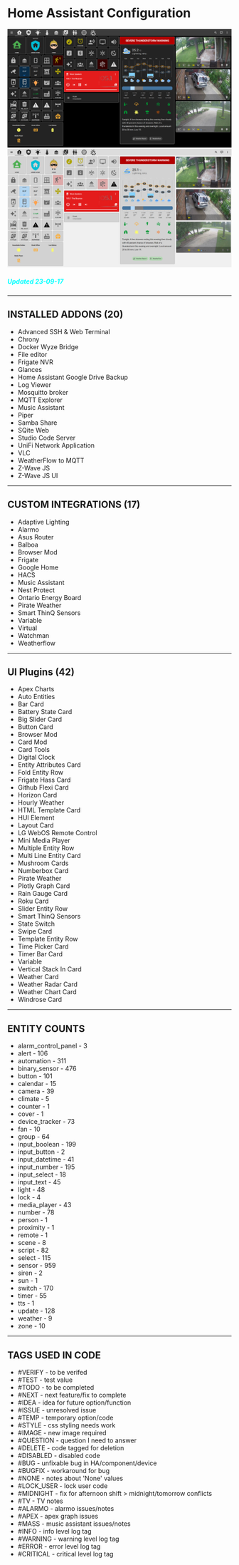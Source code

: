 # Home Assistant Configuration

![Home](https://github.com/jazzyisj/home-assistant-config/blob/master/www/screenshots/browser_home_2023_7_dark.png)
![Home](https://github.com/jazzyisj/home-assistant-config/blob/master/www/screenshots/browser_home_2023_7_light.png)

##### <font color='cyan'>Updated 23-09-17</font>

---

## INSTALLED ADDONS (20)

- Advanced SSH & Web Terminal
- Chrony
- Docker Wyze Bridge
- File editor
- Frigate NVR
- Glances
- Home Assistant Google Drive Backup
- Log Viewer
- Mosquitto broker
- MQTT Explorer
- Music Assistant
- Piper
- Samba Share
- SQite Web
- Studio Code Server
- UniFi Network Application
- VLC
- WeatherFlow to MQTT
- Z-Wave JS
- Z-Wave JS UI

---

## CUSTOM INTEGRATIONS (17)

- Adaptive Lighting
- Alarmo
- Asus Router
- Balboa
- Browser Mod
- Frigate
- Google Home
- HACS
- Music Assistant
- Nest Protect
- Ontario Energy Board
- Pirate Weather
- Smart ThinQ Sensors
- Variable
- Virtual
- Watchman
- Weatherflow

---

## UI Plugins (42)

- Apex Charts
- Auto Entities
- Bar Card
- Battery State Card
- Big Slider Card
- Button Card
- Browser Mod
- Card Mod
- Card Tools
- Digital Clock
- Entity Attributes Card
- Fold Entity Row
- Frigate Hass Card
- Github Flexi Card
- Horizon Card
- Hourly Weather
- HTML Template Card
- HUI Element
- Layout Card
- LG WebOS Remote Control
- Mini Media Player
- Multiple Entity Row
- Multi Line Entity Card
- Mushroom Cards
- Numberbox Card
- Pirate Weather
- Plotly Graph Card
- Rain Gauge Card
- Roku Card
- Slider Entity Row
- Smart ThinQ Sensors
- State Switch
- Swipe Card
- Template Entity Row
- Time Picker Card
- Timer Bar Card
- Variable
- Vertical Stack In Card
- Weather Card
- Weather Radar Card
- Weather Chart Card
- Windrose Card

---

## ENTITY COUNTS

- alarm_control_panel - 3
- alert - 106
- automation - 311
- binary_sensor - 476
- button - 101
- calendar - 15
- camera - 39
- climate - 5
- counter - 1
- cover - 1
- device_tracker - 73
- fan - 10
- group - 64
- input_boolean - 199
- input_button - 2
- input_datetime - 41
- input_number - 195
- input_select - 18
- input_text - 45
- light - 48
- lock - 4
- media_player - 43
- number - 78
- person - 1
- proximity - 1
- remote - 1
- scene - 8
- script - 82
- select - 115
- sensor - 959
- siren - 2
- sun - 1
- switch - 170
- timer - 55
- tts - 1
- update - 128
- weather - 9
- zone - 10

---

## TAGS USED IN CODE

- #VERIFY - to be verifed
- #TEST - test value
- #TODO - to be completed
- #NEXT - next feature/fix to complete
- #IDEA - idea for future option/function
- #ISSUE - unresolved issue
- #TEMP - temporary option/code
- #STYLE - css styling needs work
- #IMAGE - new image required
- #QUESTION - question I need to answer
- #DELETE - code tagged for deletion
- #DISABLED - disabled code
- #BUG - unfixable bug in HA/component/device
- #BUGFIX - workaround for bug
- #NONE - notes about 'None' values
- #LOCK_USER - lock user code
- #MIDNIGHT - fix for afternoon shift > midnight/tomorrow conflicts
- #TV - TV notes
- #ALARMO - alarmo issues/notes
- #APEX - apex graph issues
- #MASS - music assistant issues/notes
- #INFO - info level log tag
- #WARNING - warning level log tag
- #ERROR - error level log tag
- #CRITICAL - critical level log tag
